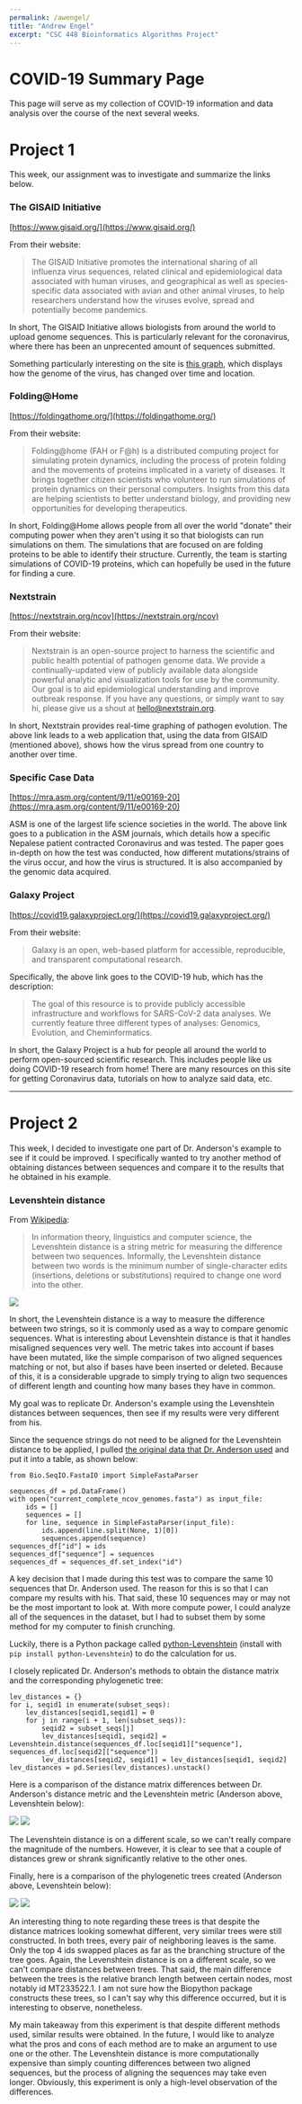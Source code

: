 ```yaml
---
permalink: /awengel/
title: "Andrew Engel"
excerpt: "CSC 448 Bioinformatics Algorithms Project"
---
```


# COVID-19 Summary Page
This page will serve as my collection of COVID-19 information and data analysis
over the course of the next several weeks.

# Project 1
This week, our assignment was to investigate and summarize the links below.

### The GISAID Initiative
[https://www.gisaid.org/](https://www.gisaid.org/)

From their website:
> The GISAID Initiative promotes the international sharing of all influenza virus sequences, related clinical and epidemiological data associated with human viruses, and geographical as well as species-specific data associated with avian and other animal viruses, to help researchers understand how the viruses evolve, spread and potentially become pandemics.

In short, The GISAID Initiative allows biologists from around the world to upload genome sequences.  This is particularly relevant for the coronavirus, where there has been an unprecented amount of sequences submitted.

Something particularly interesting on the site is [this graph](https://www.gisaid.org/epiflu-applications/next-hcov-19-app/), which displays how the genome of the virus, has changed over time and location.

### Folding@Home
[https://foldingathome.org/](https://foldingathome.org/)

From their website:
> Folding@home (FAH or F@h) is a distributed computing project for simulating protein dynamics, including the process of protein folding and the movements of proteins implicated in a variety of diseases. It brings together citizen scientists who volunteer to run simulations of protein dynamics on their personal computers. Insights from this data are helping scientists to better understand biology, and providing new opportunities for developing therapeutics.

In short, Folding@Home allows people from all over the world "donate" their computing power when they aren't using it so that biologists can run simulations on them.  The simulations that are focused on are folding proteins to be able to identify their structure.  Currently, the team is starting simulations of COVID-19 proteins, which can hopefully be used in the future for finding a cure.

### Nextstrain
[https://nextstrain.org/ncov](https://nextstrain.org/ncov)

From their website:
> Nextstrain is an open-source project to harness the scientific and public health potential of pathogen genome data. We provide a continually-updated view of publicly available data alongside powerful analytic and visualization tools for use by the community. Our goal is to aid epidemiological understanding and improve outbreak response. If you have any questions, or simply want to say hi, please give us a shout at hello@nextstrain.org.

In short, Nextstrain provides real-time graphing of pathogen evolution.  The above link leads to a web application that, using the data from GISAID (mentioned above), shows how the virus spread from one country to another over time.

### Specific Case Data
[https://mra.asm.org/content/9/11/e00169-20](https://mra.asm.org/content/9/11/e00169-20)

ASM is one of the largest life science societies in the world.  The above link goes to a publication in the ASM journals, which details how a specific Nepalese patient contracted Coronavirus and was tested.  The paper goes in-depth on how the test was conducted, how different mutations/strains of the virus occur, and how the virus is structured.  It is also accompanied by the genomic data acquired.

### Galaxy Project
[https://covid19.galaxyproject.org/](https://covid19.galaxyproject.org/)

From their website:
> Galaxy is an open, web-based platform for accessible, reproducible, and transparent computational research.

Specifically, the above link goes to the COVID-19 hub, which has the description:
> The goal of this resource is to provide publicly accessible infrastructure and workflows for SARS-CoV-2 data analyses. We currently feature three different types of analyses: Genomics, Evolution, and Cheminformatics.

In short, the Galaxy Project is a hub for people all around the world to perform open-sourced scientific research.  This includes people like us doing COVID-19 research from home!  There are many resources on this site for getting Coronavirus data, tutorials on how to analyze said data, etc.

---
# Project 2
This week, I decided to investigate one part of Dr. Anderson's example to see if it could be improved.  I specifically wanted to try another method of obtaining distances between sequences and compare it to the results that he obtained in his example.

### Levenshtein distance
From [Wikipedia](https://en.wikipedia.org/wiki/Levenshtein_distance):
> In information theory, linguistics and computer science, the Levenshtein distance is a string metric for measuring the difference between two sequences. Informally, the Levenshtein distance between two words is the minimum number of single-character edits (insertions, deletions or substitutions) required to change one word into the other.

![](lev_distance_def.png)

In short, the Levenshtein distance is a way to measure the difference between two strings, so it is commonly used as a way to compare genomic sequences.  What is interesting about Levenshtein distance is that it handles misaligned sequences very well.  The metric takes into account if bases have been mutated, like the simple comparison of two aligned sequences matching or not, but also if bases have been inserted or deleted.  Because of this, it is a considerable upgrade to simply trying to align two sequences of different length and counting how many bases they have in common.

My goal was to replicate Dr. Anderson's example using the Levenshtein distances between sequences, then see if my results were very different from his.

Since the sequence strings do not need to be aligned for the Levenshtein distance to be applied, I pulled [the original data that Dr. Anderson used](https://covid19.galaxyproject.org/genomics/4-Variation/current_complete_ncov_genomes.fasta) and put it into a table, as shown below:

```
from Bio.SeqIO.FastaIO import SimpleFastaParser

sequences_df = pd.DataFrame()
with open("current_complete_ncov_genomes.fasta") as input_file:
    ids = []
    sequences = []
    for line, sequence in SimpleFastaParser(input_file):
        ids.append(line.split(None, 1)[0])
        sequences.append(sequence)
sequences_df["id"] = ids
sequences_df["sequence"] = sequences
sequences_df = sequences_df.set_index("id")
```

A key decision that I made during this test was to compare the same 10 sequences that Dr. Anderson used.  The reason for this is so that I can compare my results with his.  That said, these 10 sequences may or may not be the most important to look at.  With more compute power, I could analyze all of the sequences in the dataset, but I had to subset them by some method for my computer to finish crunching.

Luckily, there is a Python package called [python-Levenshtein](https://pypi.org/project/python-Levenshtein/) (install with `pip install python-Levenshtein`) to do the calculation for us.

I closely replicated Dr. Anderson's methods to obtain the distance matrix and the corresponding phylogenetic tree:

```
lev_distances = {}
for i, seqid1 in enumerate(subset_seqs):
    lev_distances[seqid1,seqid1] = 0
    for j in range(i + 1, len(subset_seqs)):
        seqid2 = subset_seqs[j]
        lev_distances[seqid1, seqid2] = Levenshtein.distance(sequences_df.loc[seqid1]["sequence"], sequences_df.loc[seqid2]["sequence"])
        lev_distances[seqid2, seqid1] = lev_distances[seqid1, seqid2]
lev_distances = pd.Series(lev_distances).unstack()
```

Here is a comparison of the distance matrix differences between Dr. Anderson's distance metric and the Levenshtein metric (Anderson above, Levenshtein below):

![](simple_distance.png)
![](lev_distance.png)

The Levenshtein distance is on a different scale, so we can't really compare the magnitude of the numbers.  However, it is clear to see that a couple of distances grew or shrank significantly relative to the other ones.

Finally, here is a comparison of the phylogenetic trees created (Anderson above, Levenshtein below):

![](simple_tree.png)
![](lev_tree.png)

An interesting thing to note regarding these trees is that despite the distance matrices looking somewhat different, very similar trees were still constructed.  In both trees, every pair of neighboring leaves is the same.  Only the top 4 ids swapped places as far as the branching structure of the tree goes.  Again, the Levenshtein distance is on a different scale, so we can't compare distances between trees.  That said, the main difference between the trees is the relative branch length between certain nodes, most notably id MT233522.1.  I am not sure how the Biopython package constructs these trees, so I can't say why this difference occurred, but it is interesting to observe, nonetheless.

My main takeaway from this experiment is that despite different methods used, similar results were obtained.  In the future, I would like to analyze what the pros and cons of each method are to make an argument to use one or the other.  The Levenshtein distance is more computationally expensive than simply counting differences between two aligned sequences, but the process of aligning the sequences may take even longer.  Obviously, this experiment is only a high-level observation of the differences.